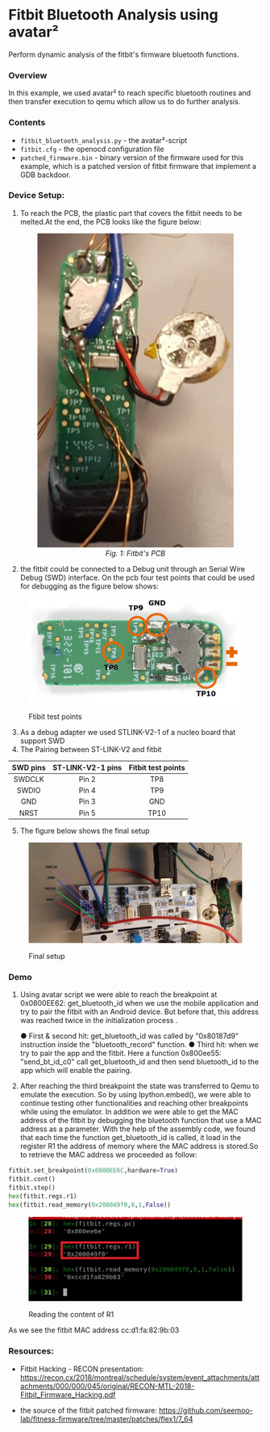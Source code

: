 # Fitbit Bluetooth Analysis using avatar²

Perform dynamic analysis of the fitbit's firmware bluetooth functions.

### Overview

In this example, we used avatar² to reach specific bluetooth routines and then transfer execution 
to qemu which allow us to do further analysis.

### Contents

- `fitbit_bluetooth_analysis.py` - the avatar²-script
- `fitbit.cfg` - the openocd configuration file
- `patched_firmware.bin` - binary version of the firmware used for this example, which is a patched 
						   version of fitbit firmware that implement a GDB backdoor.

### Device Setup:

1. To reach the PCB, the plastic part that covers the fitbit needs to be melted.At the end, the PCB looks like the figure below:


<figure>
	<p align="center"> 
		<img src="./fitbit_pcb.png" alt="Fitbit's PCB"/>
    	<br>
    	<em>Fig. 1: Fitbit's PCB</em>
	</p>
</figure>

2. the fitbit could be connected to a Debug unit through an Serial Wire Debug (SWD) interface. On the pcb four test points that could be used for debugging as the figure below shows:

<figure>
<p align="center"> 
<img src="./fitbit_test_points.png" title="Ftibit test points"/>
<figcaption>Ftibit test points</figcaption>
</p>
</figure>

3. As a debug adapter we used STLINK-V2-1 of a nucleo board that support SWD
4. The Pairing between ST-LINK-V2 and fitbit
				

|  SWD pins |   ST-LINK-V2-1 pins | Fitbit test points  |
|:-:|:-:|:-:|
|  SWDCLK |  Pin 2 |   TP8  |
| SWDIO  |  Pin 4 |  TP9 |
|  GND | Pin 3  |  GND |
|  NRST |  Pin 5 | TP10  |


5. The figure below shows the final setup

<figure>
    <p align="center">
    <img src="./final_setup.png" alt="Final setup" id="fig_id" title="Final setup" >
    <figcaption>Final setup</figcaption>
    </p>
</figure>

### Demo

1. Using avatar script we were able to reach the breakpoint at 0x0800EE62: get_bluetooth_id
when we use the mobile application and try to pair the fitbit with an Android device. But
before that, this address was reached twice in the initialization process .

	● First & second hit: get_bluetooth_id was called by "0x80187d9" instruction inside the
"bluetooth_record" function.
	● Third hit: when we try to pair the app and the fitbit. Here a function 0x800ee55:
"send_bt_id_c0" call get_bluetooth_id and then send bluetooth_id to the app which
will enable the pairing.

2. After reaching the third breakpoint the state was transferred to Qemu to emulate the
execution. So by using Ipython.embed(), we were able to continue testing other
functionalities and reaching other breakpoints while using the emulator. In addition we were able to get the MAC address of the fitbit by debugging the bluetooth function that use a MAC address as a parameter. With the help of the
assembly code, we found that each time the function get_bluetooth_id is called, it load in the register R1 the address of memory where the MAC address is stored.So to retrieve the MAC address we proceeded as follow:

```python
fitbit.set_breakpoint(0x0800EE6C,hardware=True)
fitbit.cont()
fitbit.step()
hex(fitbit.regs.r1)
hex(fitbit.read_memory(0x200049f0,8,1,False))
```

<figure>
<p align="center"> 
<img src="./mac_address_extraction.png" title="Reading the content of R1"/>
<figcaption>Reading the content of R1</figcaption>
</p>
</figure>


As we see the fitbit MAC address cc:d1:fa:82:9b:03

### Resources:

* Fitbit Hacking - RECON presentation:
https://recon.cx/2018/montreal/schedule/system/event_attachments/attachments/000/000/045/original/RECON-MTL-2018-Fitbit_Firmware_Hacking.pdf

* the source of the fitbit patched firmware:
https://github.com/seemoo-lab/fitness-firmware/tree/master/patches/flex1/7_64
